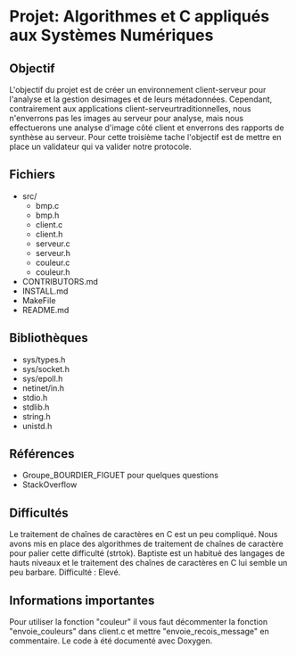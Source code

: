 # Projet: Algorithmes et C appliqués aux Systèmes Numériques

## Objectif

L'objectif du projet est de créer un environnement client-serveur pour l'analyse et la gestion desimages et de leurs métadonnées. Cependant, contrairement aux applications client-serveurtraditionnelles, nous n'enverrons pas les images au serveur pour analyse, mais nous effectuerons une analyse d'image côté client et enverrons des rapports de synthèse au serveur.
Pour cette troisième tache l'objectif est de mettre en place un validateur qui va valider notre protocole.

## Fichiers

- src/
  - bmp.c
  - bmp.h
  - client.c
  - client.h
  - serveur.c
  - serveur.h
  - couleur.c
  - couleur.h
- CONTRIBUTORS.md
- INSTALL.md
- MakeFile
- README.md

## Bibliothèques

- sys/types.h
- sys/socket.h
- sys/epoll.h
- netinet/in.h
- stdio.h
- stdlib.h
- string.h
- unistd.h

## Références

- Groupe_BOURDIER_FIGUET pour quelques questions
- StackOverflow

## Difficultés

Le traitement de chaînes de caractères en C est un peu compliqué. Nous avons mis en place des algorithmes de traitement de chaînes de caractère pour palier cette difficulté (strtok). Baptiste est un habitué des langages de hauts niveaux et le traitement des chaînes de caractères en C lui semble un peu barbare.
Difficulté : Elevé.

## Informations importantes
Pour utiliser la fonction "couleur" il vous faut décommenter la fonction "envoie_couleurs" dans client.c et mettre "envoie_recois_message" en commentaire.
Le code à été documenté avec Doxygen.
